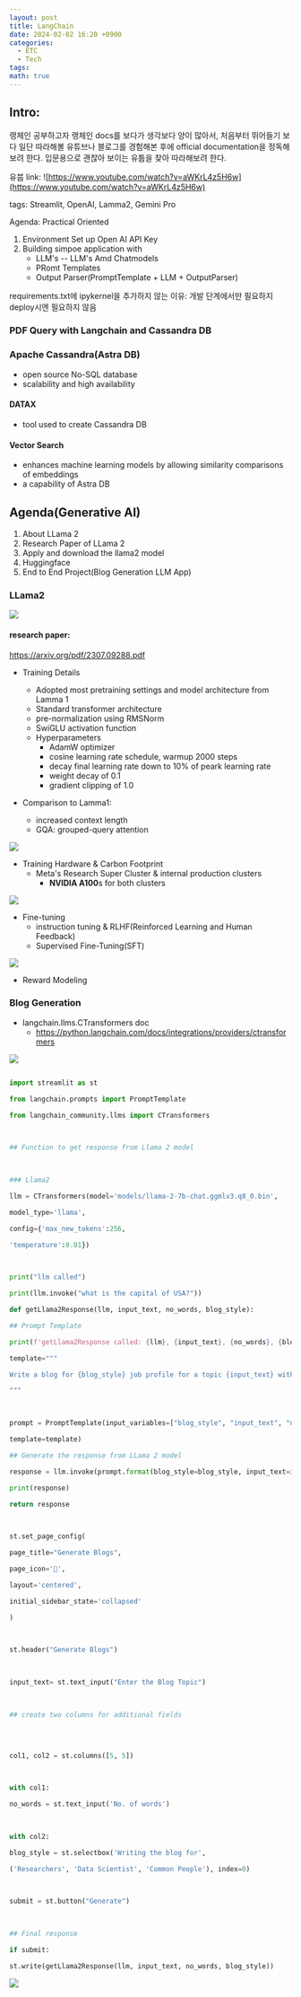 ```yaml
---
layout: post
title: LangChain
date: 2024-02-02 16:20 +0900
categories:
  - ETC
  - Tech
tags: 
math: true
---
```


## Intro: 

랭체인 공부하고자 랭체인 docs를 보다가 생각보다 양이 많아서, 처음부터 뛰어들기 보다 일단 따라해볼 유튜브나 블로그를 경험해본 후에 official documentation을 정독해 보려 한다. 입문용으로 괜찮아 보이는 유툽을 찾아 따라해보려 한다. 

유붑 link: ![https://www.youtube.com/watch?v=aWKrL4z5H6w](https://www.youtube.com/watch?v=aWKrL4z5H6w)



tags: Streamlit, OpenAI, Lamma2, Gemini Pro


Agenda: Practical Oriented
1. Environment Set up Open AI API Key
2. Building simpoe application with
	- LLM's -- LLM's Amd Chatmodels
	- PRomt Templates
	- Output Parser(PromptTemplate + LLM + OutputParser)


requirements.txt에 ipykernel을 추가하지 않는 이유:
	개발 단계에서만 필요하지 deploy시엔 필요하지 않음


### PDF Query with Langchain and Cassandra DB
### Apache Cassandra(Astra DB)
- open source No-SQL database 
- scalability and high availability

#### DATAX
- tool used to create Cassandra DB


#### Vector Search
- enhances machine learning models by allowing similarity comparisons of embeddings
- a capability of Astra DB



## Agenda(Generative AI)

1. About LLama 2
2. Research Paper of LLama 2
3. Apply and download the llama2 model
4. Huggingface
5. End to End Project(Blog Generation LLM App)


### LLama2


![](https://i.imgur.com/S4Ysuim.png)


#### research paper:

https://arxiv.org/pdf/2307.09288.pdf

- Training Details
	- Adopted most pretraining settings and model architecture from Lamma 1
	- Standard transformer architecture
	- pre-normalization using RMSNorm
	- SwiGLU activation function
	- Hyperparameters
		- AdamW optimizer
		- cosine learning rate schedule, warmup 2000 steps
		- decay final learning rate down to 10% of peark learning rate
		- weight decay of 0.1
		- gradient clipping of 1.0

- Comparison to Lamma1: 
	- increased context length
	- GQA: grouped-query attention

![](https://i.imgur.com/WmosUsb.png)


- Training Hardware & Carbon Footprint
	- Meta's Research Super Cluster & internal production clusters
		- **NVIDIA A100**s for both clusters

![](https://i.imgur.com/wquoJ3D.png)


- Fine-tuning
	- instruction tuning & RLHF(Reinforced Learning and Human Feedback)
	- Supervised Fine-Tuning(SFT)

![](https://i.imgur.com/uFChR4F.png)


- Reward Modeling



### Blog Generation


- langchain.llms.CTransformers doc
	- https://python.langchain.com/docs/integrations/providers/ctransformers

![](https://i.imgur.com/HqZce6q.png)
```python

import streamlit as st

from langchain.prompts import PromptTemplate

from langchain_community.llms import CTransformers

  

## Function to get response from Llama 2 model

  

### Llama2

llm = CTransformers(model='models/llama-2-7b-chat.ggmlv3.q8_0.bin',

model_type='llama',

config={'max_new_tokens':256,

'temperature':0.01})

  

print("llm called")

print(llm.invoke("what is the capital of USA?"))

def getLlama2Response(llm, input_text, no_words, blog_style):

## Prompt Template

print(f'getLlama2Response called: {llm}, {input_text}, {no_words}, {blog_style}')

template="""

Write a blog for {blog_style} job profile for a topic {input_text} within {no_words} words.

"""

  

prompt = PromptTemplate(input_variables=["blog_style", "input_text", "no_words"],

template=template)

## Generate the response from LLama 2 model

response = llm.invoke(prompt.format(blog_style=blog_style, input_text=input_text, no_words=no_words))

print(response)

return response

  

st.set_page_config(

page_title="Generate Blogs",

page_icon='🤖',

layout='centered',

initial_sidebar_state='collapsed'

)

  

st.header("Generate Blogs")

  

input_text= st.text_input("Enter the Blog Topic")

  

## create two columns for additional fields

  
  

col1, col2 = st.columns([5, 5])

  

with col1:

no_words = st.text_input('No. of words')

  

with col2:

blog_style = st.selectbox('Writing the blog for',

('Researchers', 'Data Scientist', 'Common People'), index=0)

  

submit = st.button("Generate")

  

## Final response

if submit:

st.write(getLlama2Response(llm, input_text, no_words, blog_style))
```

![](https://i.imgur.com/VxnDetd.png)
